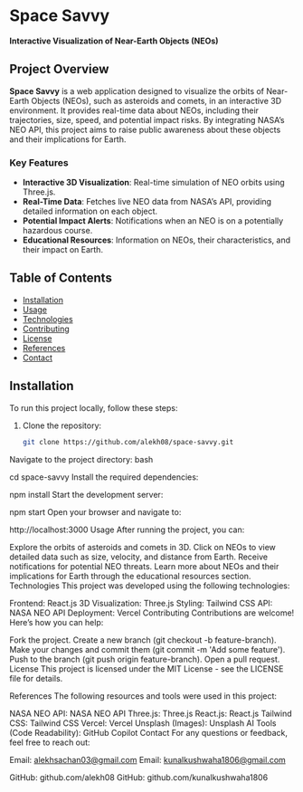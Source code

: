 # **Space Savvy**  
**Interactive Visualization of Near-Earth Objects (NEOs)**



## **Project Overview**
**Space Savvy** is a web application designed to visualize the orbits of Near-Earth Objects (NEOs), such as asteroids and comets, in an interactive 3D environment. It provides real-time data about NEOs, including their trajectories, size, speed, and potential impact risks. By integrating NASA’s NEO API, this project aims to raise public awareness about these objects and their implications for Earth.

### **Key Features**
- **Interactive 3D Visualization**: Real-time simulation of NEO orbits using Three.js.
- **Real-Time Data**: Fetches live NEO data from NASA’s API, providing detailed information on each object.
- **Potential Impact Alerts**: Notifications when an NEO is on a potentially hazardous course.
- **Educational Resources**: Information on NEOs, their characteristics, and their impact on Earth.

## **Table of Contents**
- [Installation](#installation)
- [Usage](#usage)
- [Technologies](#technologies)
- [Contributing](#contributing)
- [License](#license)
- [References](#references)
- [Contact](#contact)

## **Installation**
To run this project locally, follow these steps:

1. Clone the repository:
   ```bash
   git clone https://github.com/alekh08/space-savvy.git
Navigate to the project directory:
bash

cd space-savvy
Install the required dependencies:


npm install
Start the development server:


npm start
Open your browser and navigate to:


http://localhost:3000
Usage
After running the project, you can:

Explore the orbits of asteroids and comets in 3D.
Click on NEOs to view detailed data such as size, velocity, and distance from Earth.
Receive notifications for potential NEO threats.
Learn more about NEOs and their implications for Earth through the educational resources section.
Technologies
This project was developed using the following technologies:

Frontend: React.js
3D Visualization: Three.js
Styling: Tailwind CSS
API: NASA NEO API
Deployment: Vercel
Contributing
Contributions are welcome! Here’s how you can help:

Fork the project.
Create a new branch (git checkout -b feature-branch).
Make your changes and commit them (git commit -m 'Add some feature').
Push to the branch (git push origin feature-branch).
Open a pull request.
License
This project is licensed under the MIT License - see the LICENSE file for details.

References
The following resources and tools were used in this project:

NASA NEO API: NASA NEO API
Three.js: Three.js
React.js: React.js
Tailwind CSS: Tailwind CSS
Vercel: Vercel
Unsplash (Images): Unsplash
AI Tools (Code Readability): GitHub Copilot
Contact
For any questions or feedback, feel free to reach out:

Email: alekhsachan03@gmail.com
Email: kunalkushwaha1806@gmail.com

GitHub: github.com/alekh08
GitHub: github.com/kunalkushwaha1806
